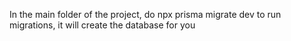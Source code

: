 In the main folder of the project, do
npx prisma migrate dev
to run migrations, it will create the database for you
